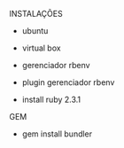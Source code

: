 INSTALAÇÕES

- ubuntu
- virtual box

- gerenciador rbenv
- plugin gerenciador rbenv

- install ruby 2.3.1

GEM

- gem install bundler
